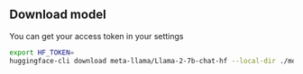 ## Download model

You can get your access token in your settings

```bash
export HF_TOKEN=
huggingface-cli download meta-llama/Llama-2-7b-chat-hf --local-dir ./models/meta-llama2-7b-chat-hf
```
